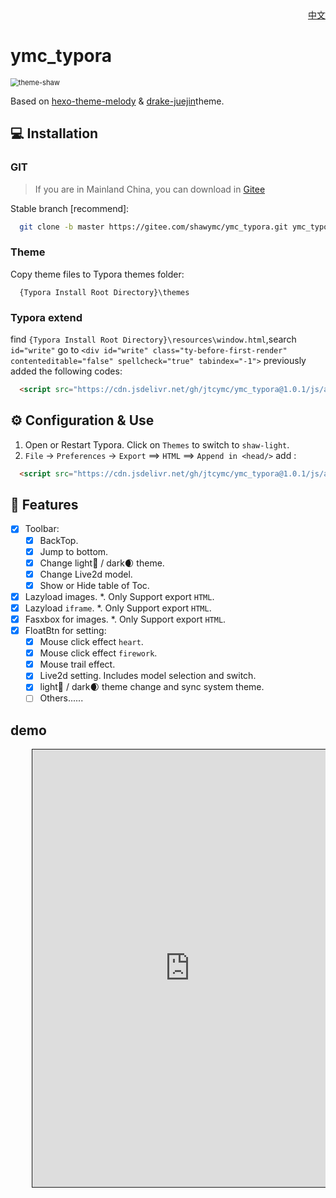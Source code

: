 <div align="right"><a title="Chinese" href="./README_CN.md">中文</a></div>

# ymc_typora

<img src="https://cdn.jsdelivr.net/gh/jtcymc/ymc_typora@1.0.1/docs/imgs/theme-shaw.png" style="zoom:80%;" alt="theme-shaw" />

Based on [hexo-theme-melody](*https://github.com/Molunerfinn/hexo-theme-melody*)  &   [drake-juejin](https://github.com/liangjingkanji/DrakeTyporaTheme)theme.

## 💻 Installation

### GIT

> If you are in Mainland China, you can download in [Gitee](*https://gitee.com/shawymc/ymc_typora.git*)

Stable branch [recommend]:

```bash
  git clone -b master https://gitee.com/shawymc/ymc_typora.git ymc_typora
```

### Theme
Copy theme files to Typora themes folder:

```text
  {Typora Install Root Directory}\themes
```

### Typora extend
find `{Typora Install Root Directory}\resources\window.html`,search `id="write"` go to `<div id="write" class="ty-before-first-render" contenteditable="false" spellcheck="true" tabindex="-1">` previously added the following codes:
```html
  <script src="https://cdn.jsdelivr.net/gh/jtcymc/ymc_typora@1.0.1/js/autoload-shaw-page-component.min.js"></script>
```

## ⚙ Configuration & Use
1. Open or Restart Typora. Click on `Themes` to switch to `shaw-light`.
2. `File` -> `Preferences` -> `Export` ==> `HTML` ==> `Append in <head/>` add :
```html
  <script src="https://cdn.jsdelivr.net/gh/jtcymc/ymc_typora@1.0.1/js/autoload-shaw-page-component.min.js"></script>
```



## 🎉 Features
- [x] Toolbar: 
  - [x] BackTop.
  - [x] Jump to bottom.
  - [x] Change light🔆 / dark🌒 theme.
  - [x] Change Live2d model.
  - [x] Show or Hide table of Toc.
- [x] Lazyload images. *. Only Support export `HTML`.
- [x] Lazyload `iframe`. *. Only Support export `HTML`.
- [x] Fasxbox for images. *. Only Support export `HTML`.
- [x] FloatBtn for setting:
  - [x] Mouse click effect `heart`.
  - [x] Mouse click effect `firework`.
  - [x] Mouse trail  effect.
  - [x] Live2d setting. Includes model selection and switch.
  - [x] light🔆 / dark🌒 theme change and sync system theme.
  - [ ] Others......

## demo




<!DOCTYPE html>
<html>
<head>
  <meta charset="UTF-8">
</head>
<body>
  <pre>
    <iframe src="https://cdn.jsdelivr.net/gh/jtcymc/ymc_typora@1.0.1/index.html" style="width:100%;height:700px;border: 1px solid"/>
  </pre>
</body>
</html>





## 📷 Screenshots

<img src="https://cdn.jsdelivr.net/gh/jtcymc/ymc_typora@1.0.1/docs/imgs/shaw-light.png" style="zoom:80%;" alt="shaw-light" />
		<img src="https://cdn.jsdelivr.net/gh/jtcymc/ymc_typora@1.0.1/docs/imgs/shaw-dark.png" style="zoom:80%;" alt="shaw-dark" />
		<img src="https://cdn.jsdelivr.net/gh/jtcymc/ymc_typora@1.0.1/docs/imgs/float-btn.png" style="zoom:100%;border: 1px solid" alt="float-btn" />
